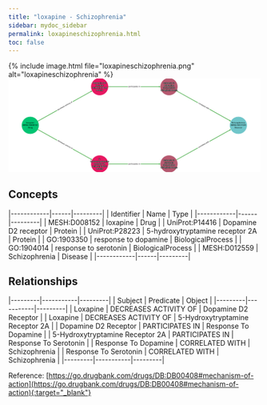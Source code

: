 ```yaml
---
title: "loxapine - Schizophrenia"
sidebar: mydoc_sidebar
permalink: loxapineschizophrenia.html
toc: false 
---
```


{% include image.html file="loxapineschizophrenia.png" alt="loxapineschizophrenia" %}![Path Visualization](/images/loxapineschizophrenia.png)

## Concepts

|------------|------|---------|
| Identifier | Name | Type    |
|------------|------|---------|
| MESH:D008152 | loxapine | Drug |
| UniProt:P14416 | Dopamine D2 receptor | Protein |
| UniProt:P28223 | 5-hydroxytryptamine receptor 2A | Protein |
| GO:1903350 | response to dopamine | BiologicalProcess |
| GO:1904014 | response to serotonin | BiologicalProcess |
| MESH:D012559 | Schizophrenia | Disease |
|------------|------|---------|

## Relationships

|---------|-----------|---------|
| Subject | Predicate | Object  |
|---------|-----------|---------|
| Loxapine | DECREASES ACTIVITY OF | Dopamine D2 Receptor |
| Loxapine | DECREASES ACTIVITY OF | 5-Hydroxytryptamine Receptor 2A |
| Dopamine D2 Receptor | PARTICIPATES IN | Response To Dopamine |
| 5-Hydroxytryptamine Receptor 2A | PARTICIPATES IN | Response To Serotonin |
| Response To Dopamine | CORRELATED WITH | Schizophrenia |
| Response To Serotonin | CORRELATED WITH | Schizophrenia |
|---------|-----------|---------|

Reference: [https://go.drugbank.com/drugs/DB:DB00408#mechanism-of-action](https://go.drugbank.com/drugs/DB:DB00408#mechanism-of-action){:target="_blank"}